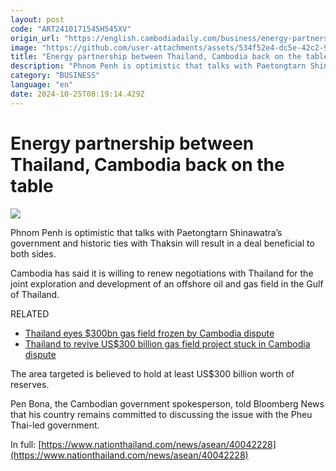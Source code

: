```yaml
---
layout: post
code: "ART2410171545H545XV"
origin_url: "https://english.cambodiadaily.com/business/energy-partnership-between-thailand-cambodia-back-on-the-table-189706/"
image: "https://github.com/user-attachments/assets/534f52e4-dc5e-42c2-9f0a-8357acc3c593"
title: "Energy partnership between Thailand, Cambodia back on the table"
description: "Phnom Penh is optimistic that talks with Paetongtarn Shinawatra’s government and historic ties with Thaksin will result in a deal beneficial to both sides."
category: "BUSINESS"
language: "en"
date: 2024-10-25T08:19:14.429Z
---
```


# Energy partnership between Thailand, Cambodia back on the table

 ![](https://github.com/user-attachments/assets/17fd18c4-9492-4738-9759-5fa1a42b6274)

Phnom Penh is optimistic that talks with Paetongtarn Shinawatra’s government and historic ties with Thaksin will result in a deal beneficial to both sides.

Cambodia has said it is willing to renew negotiations with Thailand for the joint exploration and development of an offshore oil and gas field in the Gulf of Thailand.

RELATED

*   [Thailand eyes $300bn gas field frozen by Cambodia dispute](https://www.bangkokpost.com/business/general/2881272/thailand-eyes-300bn-gas-field-frozen-by-cambodia-dispute)
*   [Thailand to revive US$300 billion gas field project stuck in Cambodia dispute](https://thethaiger.com/news/business/thailand-and-cambodia-to-revive-300bn-offshore-oil-field-talks)

The area targeted is believed to hold at least US$300 billion worth of reserves.

Pen Bona, the Cambodian government spokesperson, told Bloomberg News that his country remains committed to discussing the issue with the Pheu Thai-led government.

In full: [https://www.nationthailand.com/news/asean/40042228](https://www.nationthailand.com/news/asean/40042228)